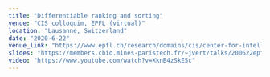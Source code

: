 ```yaml
---
title: "Differentiable ranking and sorting"
venue: "CIS colloquim, EPFL (virtual)"
location: "Lausanne, Switzerland"
date: "2020-6-22"
venue_link: "https://www.epfl.ch/research/domains/cis/center-for-intelligent-systems-cis/events/colloquia-2/cis-colloqia-jp-vert/"
slides: "https://members.cbio.mines-paristech.fr/~jvert/talks/200622epfl/epfl.pdf"
video: "https://www.youtube.com/watch?v=XknB4zSkE5c"
---
```

